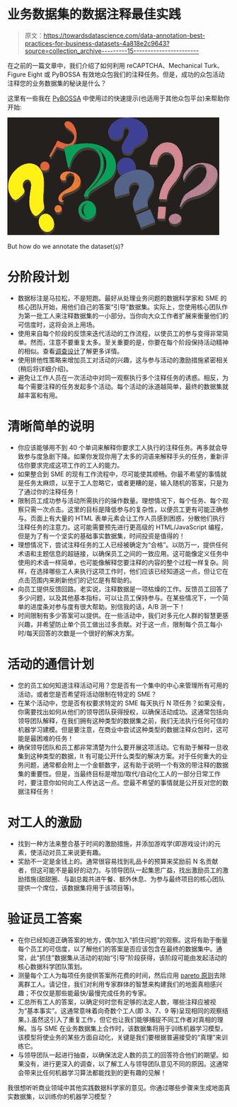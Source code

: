 # 业务数据集的数据注释最佳实践

> 原文：<https://towardsdatascience.com/data-annotation-best-practices-for-business-datasets-4a818e2c9643?source=collection_archive---------15----------------------->

在之前的一篇文章中，我们介绍了如何利用 reCAPTCHA、Mechanical Turk、Figure Eight 或 PyBOSSA 有效地众包我们的注释任务。但是，成功的众包活动注释您的业务数据集的秘诀是什么？

这里有一些我在 [PyBOSSA](https://pybossa.com/) 中使用过的快速提示(也适用于其他众包平台)来帮助你开始:

![](img/d845b5c3238557e75e1220d8cf89d19b.png)

But how do we annotate the dataset(s)?

# 分阶段计划

*   数据标注是马拉松，不是短跑。最好从处理业务问题的数据科学家和 SME 的核心团队开始，用他们自己的答案“引导”数据集。实际上，您使用核心团队作为第一批工人来注释数据集的一小部分。当你向大众工作者扩展来衡量他们的可信度时，这将会派上用场。
*   使用来自每个阶段的反馈来迭代活动的工作流程，以使员工的参与变得非常简单。然而，注意不要重复太多。至关重要的是，你要在每个阶段保持活动精神的相似。查看[调查设计](https://www.questionpro.com/features/survey-design/)了解更多详情。
*   使用排他性策略来增加员工对活动的兴趣，这与参与活动的激励措施紧密相关(稍后将详细介绍)。
*   避免让工作人员在一次活动中对同一观察执行多个注释任务的诱惑。相反，为每个需要注释的任务发起多个活动。每个活动的泳道越简单，最终的数据集就越丰富和有用。

# 清晰简单的说明

*   你应该能够用不到 40 个单词来解释你要求工人执行的注释任务。再多就会导致参与度急剧下降。如果你发现你用了太多的词语来解释手头的任务，重新评估你要求完成这项工作的工人的能力。
*   如果整合到 SME 的现有工作流程中，尽可能使其顺畅。你最不希望的事情就是任务太麻烦，以至于工人忽略它，或者更糟的是，输入随机的答案，只是为了通过你的注释任务！
*   限制员工成功参与活动所需执行的操作数量。理想情况下，每个任务、每个观察只需一次点击。这里的目标是降低参与的复杂性，以便员工更有可能正确参与。页面上有大量的 HTML 表单元素会让工作人员感到困惑，分散他们执行注释任务的注意力。这可能需要预先进行更高级的 HTML/JavaScript 编程，但是为了有一个坚实的基础事实数据集，时间投资是值得的！
*   理想情况下，尝试注释任务的工人已经被确定为“合格”。以防万一，提供任何术语和主题信息的超链接，以确保员工之间的一致应用。这可能像定义任务中使用的术语一样简单，也可能像解释您要注释的内容的整个过程一样复杂。同样，在选择哪些工人来执行这项工作时，他们应该已经知道这一点，但让它在点击范围内来刷新他们的记忆是有帮助的。
*   向员工提供反馈回路。老实说，注释数据是一项枯燥的工作。反馈员工回答了多少问题，以及其他基本指标，可以让员工保持参与。在某些情况下，一个简单的进度条对参与度有很大帮助。别信我的话，A/B 测一下！
*   时间限制有多少答案可以提供。在一些活动中，我们对多元化人群的智慧更感兴趣，并希望防止单个员工做出过多贡献。对于这一点，限制每个员工每小时/每天回答的次数是一个很好的解决方案。

# 活动的通信计划

*   您的员工如何知道注释活动可用？您是否有一个集中的中心来管理所有可用的活动，或者您是否希望将活动限制在特定的 SME？
*   在某个活动中，您是否有权要求特定的 SME 每天执行 N 项任务？如果没有，你需要找出如何从他们的领导团队获得授权，以确保活动成功。这通常包括向领导团队解释，在我们拥有这种类型的数据集之前，我们无法执行任何可信的机器学习建模。但是要注意，在商业中尝试这种类型的数据注释众包时，这可能是最困难的任务！
*   确保领导团队和员工都非常清楚为什么要开展这项活动。它有助于解释一旦收集到这种类型的数据，It 有可能公开什么类型的解决方案。对于任何重大的业务问题，通常都会附上一个金额数字，这有助于说明一个有效的带注释的数据集的重要性。但是，当最终目标是增加/取代/自动化工人的一部分日常工作时，要注意你如何向工人传达这一点。您最不希望的事情就是公开反对您的数据注释任务！

# 对工人的激励

*   找到一种方法来整合基于时间的激励措施，并添加游戏学(即游戏设计)的元素，使活动对员工来说更有趣。
*   奖励不一定是金钱上的。通常很容易找到礼品卡的预算来奖励前 N 名贡献者，但这可能不是最好的动力。与领导团队一起集思广益，找出激励员工的激励措施(甜甜圈、与副总裁共进午餐、额外休息、为参与最终项目的核心团队提供一个席位，该数据集将用于该项目等)。

# 验证员工答案

*   在你已经知道正确答案的地方，偶尔加入“抓住问题”的观察。这将有助于衡量每个员工的可信度，以了解他们的答案是否应该包含在最终的数据集中。通常，此“抓住”数据集从活动的初始“引导”阶段获得，该阶段可能由发起活动的核心数据科学团队策划。
*   测量每个工人为每项任务提供答案所花费的时间，然后应用 [pareto 原则](https://en.wikipedia.org/wiki/Pareto_principle)去除离群工人。请记住，我们对利用专家群体的智慧来构建我们的地面真相感兴趣；不仅仅是那些能最快/最慢完成任务的专家。
*   汇总所有工人的答案，以确定何时您有足够的法定人数，哪些注释应被视为“基本事实”。这通常意味着向奇数个工人(即 3、7、9 等)呈现相同的观察结果。).虽然这引入了重复工作，但它也让我们能够捕捉不同工作者对真相的理解。当与 SME 在业务数据集上合作时，该数据集将用于训练机器学习模型，该模型将使业务的某些方面自动化，关键是我们要根据普遍接受的“真理”来训练它。
*   与领导团队一起进行抽查，以确保法定人数的员工的回答符合他们的期望。如果没有，进行更深入的调查，以了解工人与领导团队意见不同的原因。这通常会带来比任何机器学习算法都能找到的更有趣的见解！

我很想听听商业领域中其他实践数据科学家的意见。你通过哪些步骤来生成地面真实数据集，以训练你的机器学习模型？